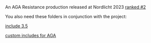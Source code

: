 An AGA Resistance production released at Nordlicht 2023 [ranked #2](https://www.pouet.net/prod.php?which=95076)

You also need these folders in conjunction with the project:

[include 3.5](https://github.com/christiangerbig/include-3.5)

[custom includes for AGA](https://github.com/christiangerbig/custom-includes-aga)
